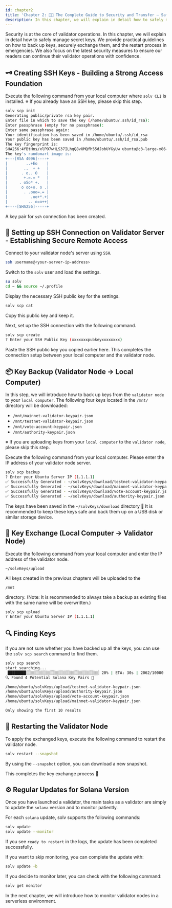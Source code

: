 ```yaml
---
id: chapter2
title: 'Chapter 2: 🔐🚚 The Complete Guide to Security and Transfer — Safe Backup, Exchange, and Regular Update of Secret Keys 💼'
description: In this chapter, we will explain in detail how to safely manage secret keys.We provide practical guidelines on how to back up keys, securely exchange them, and the restart process in emergencies.
---
```


Security is at the core of validator operations. In this chapter, we will explain in detail how to safely manage secret keys. We provide practical guidelines on how to back up keys, securely exchange them, and the restart process in emergencies. We also focus on the latest security measures to ensure our readers can continue their validator operations with confidence.

## 🗝️ Creating SSH Keys - Building a Strong Access Foundation

Execute the following command from your local computer where `solv CLI` is installed.
※ If you already have an SSH key, please skip this step.

```bash
solv scp init
Generating public/private rsa key pair.
Enter file in which to save the key (/home/ubuntu/.ssh/id_rsa):
Enter passphrase (empty for no passphrase):
Enter same passphrase again:
Your identification has been saved in /home/ubuntu/.ssh/id_rsa
Your public key has been saved in /home/ubuntu/.ssh/id_rsa.pub
The key fingerprint is:
SHA256:4fBtHns/xlPO7wHLS37ILhqQ8vUMQfh55dJobUYGyUw ubuntu@c3-large-x86-bue-1
The key's randomart image is:
+---[RSA 4096]----+
|        ..+Eo    |
|       ..  + +   |
|      . o.. O    |
|       +.=.= *   |
|     . oSo* +.   |
|      o oo+o. o .|
|       . .ooo=.= |
|          .oo+*.+|
|         .. o=o++|
+----[SHA256]-----+
```

A key pair for `ssh` connection has been created.

## 🔗 Setting up SSH Connection on Validator Server - Establishing Secure Remote Access

Connect to your validator node's server using `SSH`.

```bash
ssh username@<your-server-ip-address>
```

Switch to the `solv` user and load the settings.

```bash
su solv
cd ~ && source ~/.profile
```

Display the necessary SSH public key for the settings.

```bash
solv scp cat
```

Copy this public key and keep it.

Next, set up the SSH connection with the following command.

```bash
solv scp create
? Enter your SSH Public Key (xxxxxxxpubkeyxxxxxxxx)
```

Paste the SSH public key you copied earlier here.
This completes the connection setup between your local computer and the validator node.

## 📦 Key Backup (Validator Node → Local Computer)

In this step, we will introduce how to back up keys from the `validator node` to your `local computer`. The following four keys located in the `/mnt/` directory will be downloaded:

- `/mnt/mainnet-validator-keypair.json`
- `/mnt/testnet-validator-keypair.json`
- `/mnt/vote-account-keypair.json`
- `/mnt/authority-keypair.json`

※ If you are uploading keys from your `local computer` to the `validator node`, please skip this step.

Execute the following command from your local computer. Please enter the IP address of your validator node server.

```bash
solv scp backup
? Enter your Ubuntu Server IP (1.1.1.1)
✅ Successfully Generated - ~/solvKeys/download/testnet-validator-keypair.json
✅ Successfully Generated - ~/solvKeys/download/mainnet-validator-keypair.json
✅ Successfully Generated - ~/solvKeys/download/vote-account-keypair.json
✅ Successfully Generated - ~/solvKeys/download/authority-keypair.json
```

The keys have been saved in the `~/solvKeys/download` directory 🎉
It is recommended to keep these keys safe and back them up on a USB disk or similar storage device.

## 🔀 Key Exchange (Local Computer → Validator Node)

Execute the following command from your local computer and enter the IP address of the validator node.

`~/solvKeys/upload`

All keys created in the previous chapters will be uploaded to the

`/mnt`

directory.
(Note: It is recommended to always take a backup as existing files with the same name will be overwritten.)

```bash
solv scp upload
? Enter your Ubuntu Server IP (1.1.1.1)
```

## 🔍 Finding Keys

If you are not sure whether you have backed up all the keys, you can use the `solv scp search` command to find them.

```bash
solv scp search
start searching...
 ████████░░░░░░░░░░░░░░░░░░░░░░░░░░░░░░░░ 20% | ETA: 30s | 2062/10000
🔍 Found 4 Potential Solana Key Pairs 🎉

/home/ubuntu/solvKeys/upload/testnet-validator-keypair.json
/home/ubuntu/solvKeys/upload/authority-keypair.json
/home/ubuntu/solvKeys/upload/vote-account-keypair.json
/home/ubuntu/solvKeys/upload/mainnet-validator-keypair.json

Only showing the first 10 results
```

## 🔄 Restarting the Validator Node

To apply the exchanged keys, execute the following command to restart the validator node.

```bash
solv restart --snapshot
```

By using the `--snapshot` option, you can download a new snapshot.

This completes the key exchange process 🎉

## ⚙️ Regular Updates for Solana Version

Once you have launched a validator, the main tasks as a validator are simply to update the `solana` version and to monitor patiently.

For each `solana` update, solv supports the following commands:

```bash
solv update
solv update --monitor
```

If you see `ready to restart` in the logs, the update has been completed successfully.

If you want to skip monitoring, you can complete the update with:

```bash
solv update -b
```

If you decide to monitor later, you can check with the following command:

```bash
solv get monitor
```

In the next chapter, we will introduce how to monitor validator nodes in a serverless environment.
